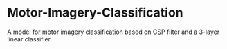 # Motor-Imagery-Classification
A model for motor imagery classification based on CSP filter and a 3-layer linear classifier. 
